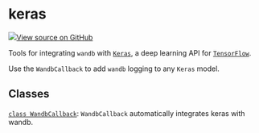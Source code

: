 # keras

<!-- Insert buttons and diff -->


[![](https://www.tensorflow.org/images/GitHub-Mark-32px.png)View source on GitHub](https://www.github.com/wandb/client/tree/v0.10.32/wandb/integration/keras/__init__.py)



Tools for integrating `wandb` with [`Keras`](https://keras.io/), a deep learning API for [`TensorFlow`](https://www.tensorflow.org/).


Use the `WandbCallback` to add `wandb` logging to any `Keras` model.

## Classes

[`class WandbCallback`](./wandbcallback.md): `WandbCallback` automatically integrates keras with wandb.

